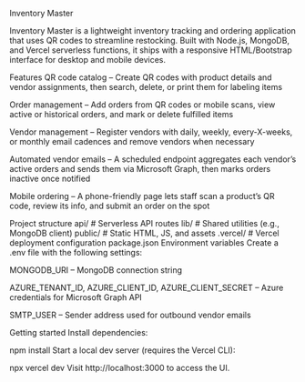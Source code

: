 Inventory Master

Inventory Master is a lightweight inventory tracking and ordering application that uses QR codes to streamline restocking. Built with Node.js, MongoDB, and Vercel serverless functions, it ships with a responsive HTML/Bootstrap interface for desktop and mobile devices.

Features
QR code catalog – Create QR codes with product details and vendor assignments, then search, delete, or print them for labeling items

Order management – Add orders from QR codes or mobile scans, view active or historical orders, and mark or delete fulfilled items

Vendor management – Register vendors with daily, weekly, every-X-weeks, or monthly email cadences and remove vendors when necessary

Automated vendor emails – A scheduled endpoint aggregates each vendor’s active orders and sends them via Microsoft Graph, then marks orders inactive once notified

Mobile ordering – A phone-friendly page lets staff scan a product’s QR code, review its info, and submit an order on the spot

Project structure
api/                    # Serverless API routes
lib/                    # Shared utilities (e.g., MongoDB client)
public/                 # Static HTML, JS, and assets
.vercel/                # Vercel deployment configuration
package.json
Environment variables
Create a .env file with the following settings:

MONGODB_URI – MongoDB connection string

AZURE_TENANT_ID, AZURE_CLIENT_ID, AZURE_CLIENT_SECRET – Azure credentials for Microsoft Graph API

SMTP_USER – Sender address used for outbound vendor emails

Getting started
Install dependencies:

npm install
Start a local dev server (requires the Vercel CLI):

npx vercel dev
Visit http://localhost:3000 to access the UI.
